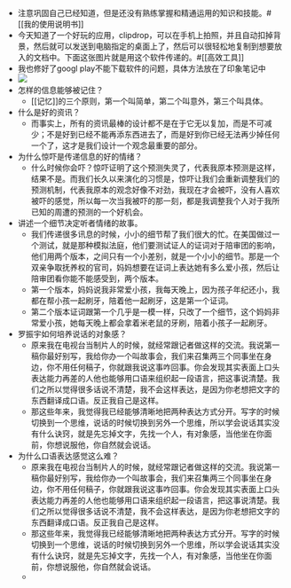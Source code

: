 - 注意巩固自己已经知道，但是还没有熟练掌握和精通运用的知识和技能。#[[我的使用说明书]]
- 今天知道了一个好玩的应用，clipdrop，可以在手机上拍照，并且自动扣掉背景，然后就可以发送到电脑指定的桌面上了，然后可以很轻松地复制到想要放入的文档中。下面这张图片就是用这个软件传递的。#[[高效工具]]
- 我也修好了googl play不能下载软件的问题，具体方法放在了印象笔记中
- ![](https://firebasestorage.googleapis.com/v0/b/firescript-577a2.appspot.com/o/imgs%2Fapp%2Fxinyiheng%2FrDuzQERzSw.png?alt=media&token=0ffd6906-1b93-4250-9618-38e6c507147e)
- 怎样的信息能够被记住？
    - [[记忆]]的三个原则，第一个叫简单，第二个叫意外，第三个叫具体。
- 什么是好的资讯？
    - 而事实上，所有的资讯最棒的设计都不是在于它无以复加，而是不可减少；不是好到已经不能再添东西进去了，而是好到你已经无法再少掉任何一个了，这才是我们设计一个观念最重要的部分。
- 为什么惊吓是传递信息的好的情绪？
    - 什么时候你会吓？惊吓证明了这个预测失灵了，代表我原本预测是这样，结果不是。而我们长久以来演化的习惯是，惊吓让我们会重新调整我们的预测机制，代表我原本的观念好像不对劲，我现在才会被吓，没有人喜欢被吓的感觉，所以每一次当我被吓的那一刻，都是我调整我个人对于我所已知的周遭的预测的一个好机会。
- 讲述一个细节决定听者情绪的故事。
    - 我们传递很多讯息的时候，小小的细节帮了我们很大的忙。在美国做过一个测试，就是那种模拟法庭，他们要测试证人的证词对于陪审团的影响，他们用两个版本，之间只有一个小差别，就是一个小小的细节。那是一个双亲争取抚养权的官司，妈妈想要在证词上表达她有多么爱小孩，然后让陪审团看你能不能感受到，两个版本。
    - 第一个版本，妈妈说我非常爱小孩，我每天晚上，因为孩子年纪还小，我都在帮小孩一起刷牙，陪着他一起刷牙，这是第一个证词。
    - 第二个版本证词跟第一个几乎是一模一样，只改了一个细节，这个妈妈非常爱小孩，她每天晚上都会拿着米老鼠的牙刷，陪着小孩子一起刷牙。
- 罗振宇如何培养说话的对象感？
    - 原来我在电视台当制片人的时候，就经常跟记者做这样的交流。我说第一稿你最好别写，我给你办一个叫故事会，我们来召集两三个同事坐在身边，你不用任何稿子，你就跟我说这事咋回事。你会发现其实表面上口头表达能力再差的人他也能够用口语来组织起一段语言，把这事说清楚。我们之所以觉得很多话说不清楚，我不会这样表达，是因为你老想把文字的东西翻译成口语。反正我自己是这样。
    - 那这些年来，我觉得我已经能够清晰地把两种表达方式分开。写字的时候切换到一个思维，说话的时候切换到另外一个思维，所以学会说话其实没有什么诀窍，就是先忘掉文字，先找一个人，有对象感，当他坐在你面前，你想说服他，你自然就会说话。
- 为什么口语表达感觉这么难？
    - 原来我在电视台当制片人的时候，就经常跟记者做这样的交流。我说第一稿你最好别写，我给你办一个叫故事会，我们来召集两三个同事坐在身边，你不用任何稿子，你就跟我说这事咋回事。你会发现其实表面上口头表达能力再差的人他也能够用口语来组织起一段语言，把这事说清楚。我们之所以觉得很多话说不清楚，我不会这样表达，是因为你老想把文字的东西翻译成口语。反正我自己是这样。
    - 那这些年来，我觉得我已经能够清晰地把两种表达方式分开。写字的时候切换到一个思维，说话的时候切换到另外一个思维，所以学会说话其实没有什么诀窍，就是先忘掉文字，先找一个人，有对象感，当他坐在你面前，你想说服他，你自然就会说话。
    - 

